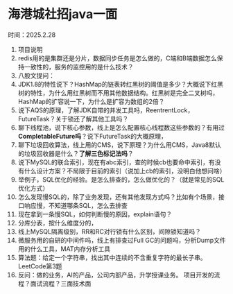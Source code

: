 # 海港城社招java一面

时间：2025.2.28

1. 项目说明
2. redis用的是集群还是分片，数据同步任务是怎么做的，C端和B端数据怎么保持一致性的，服务的监控用的是什么技术？
3. 八股文提问：
4. JDK1.8的特性说下？HashMap的链表转红黑树的阈值是多少？大概说下红黑树的特性，为什么用红黑树而不用其他数据结构。红黑树是完全二叉树吗，HashMap的扩容说一下，为什么是扩容为数组的2倍？
5. 说下AQS的原理，了解JDK自带的并发工具吗，ReentrentLock，FutureTask？关于锁还了解其他工具吗？
6. 聊下线程池，说下核心参数，线上是怎么配置核心线程数这些参数的？有用过**CompletableFuture吗**？说下FutureTask的大概原理，
7. 聊下垃圾回收算法，线上用的CMS，说下原理？为什么用CMS，Java8默认的垃圾回收器是什么？**了解三色标记法吗**？
8. 说下MySQL的联合索引，现在有abc索引，查的时候cb也要命中索引，有没有什么设计方案？不局限于目前的索引（说加上cb的索引，没明白他想问啥）
9. 举例子，SQL优化的经验。是怎么排查的，怎么做优化的？（就是常见的SQL优化方式）
10. 怎么发现慢SQL的，除了业务发现，还有其他发现方式吗？比如有个场景，接口响应慢，不知道哪条SQL，怎么去排查
11. 现在拿到一条慢SQL，如何判断慢的原因，explain语句？
12. 分库分表，按什么维度分的，
13. 线上MySQL隔离级别，RR和RC对行锁有什么区别，间隙锁知道吗？
14. 微服务用的自研的中间件吗，线上有排查过Full GC的问题吗，分析Dump文件用的什么工具，MAT内存分析工具
15. 算法题：给定一个字符串，找出其中连续的不含重复字符的最长子串。LeetCode第3题
16. 反问：做的业务，AI的产品，公司内部产品，升学授课业务。 项目开发的流程？面试流程？三面技术面

